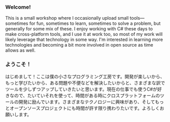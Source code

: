 ### Welcome!

This is a small workshop where I occasionally upload small tools—sometimes for fun, sometimes to learn, sometimes to solve a problem, but generally for some mix of these. I enjoy working with C# these days to make cross-platform tools, and I use it at work too, so most of my work will likely leverage that technology in some way. I'm interested in learning more technologies and becoming a bit more involved in open source as time allows as well.

### ようこそ！

はじめまして！ここは僕の小さなプログラミング工房です。開発が楽しいから、もっと学びたいから、ある問題や不便などを解決したいからと、さまざまな訳でツールを少しずつアップしていきたいと思います。現在の仕事でも使うC#が好きなので、たいていそれを使って、時間がある時にクロスプラットフォームのツールの開発に励んでいます。さまざまなテクノロジーに興味があり、そしてもっとオープンソースプロジェクトにも時間が許す限り携わりたいです。よろしくお願いします。
